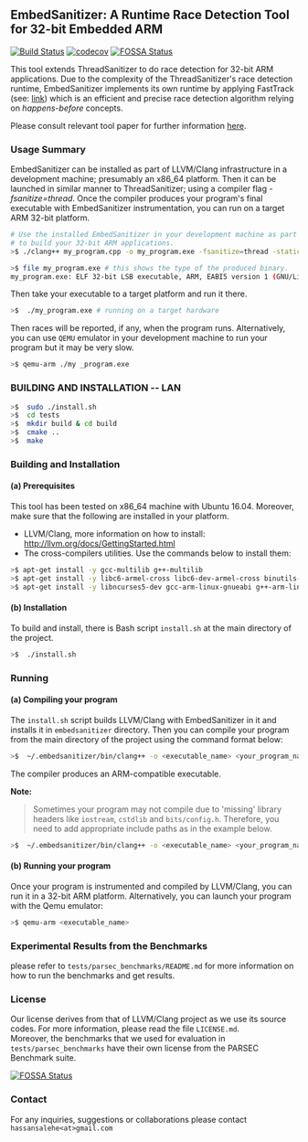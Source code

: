 ## EmbedSanitizer: A Runtime Race Detection Tool for 32-bit Embedded ARM

[![Build Status](https://github.com/hassansalehe/EmbedSanitizer/actions/workflows/C_Integration.yml/badge.svg)](https://github.com/hassansalehe/EmbedSanitizer/actions/workflows/C_Integration.yml)
[![codecov](https://codecov.io/gh/hassansalehe/EmbedSanitizer/branch/master/graph/badge.svg?token=P67YW4H678)](https://codecov.io/gh/hassansalehe/EmbedSanitizer)
[![FOSSA Status](https://app.fossa.com/api/projects/git%2Bgithub.com%2Fhassansalehe%2FEmbedSanitizer.svg?type=shield)](https://app.fossa.com/projects/git%2Bgithub.com%2Fhassansalehe%2FEmbedSanitizer?ref=badge_shield)

This tool extends ThreadSanitizer to do race detection for 32-bit ARM applications.
Due to the complexity of the ThreadSanitizer's race detection runtime, EmbedSanitizer
implements its own runtime by applying FastTrack (see: [link](https://users.soe.ucsc.edu/~cormac/papers/pldi09.pdf)) which
is an efficient and precise race detection algorithm relying on *happens-before* concepts.

Please consult relevant tool paper for further information [here](https://link.springer.com/chapter/10.1007/978-3-319-67531-2_24).
### Usage Summary
EmbedSanitizer can be installed as part of LLVM/Clang infrastructure in a development machine;
presumably an x86_64 platform. Then it can be launched in similar manner to ThreadSanitizer;
using a compiler flag _-fsanitize=thread_. Once the compiler produces your program's final
executable with EmbedSanitizer instrumentation, you can run on a target ARM 32-bit platform.

```bash
# Use the installed EmbedSanitizer in your development machine as part of Clang compiler
# to build your 32-bit ARM applications.
>$ ./clang++ my_program.cpp -o my_program.exe -fsanitize=thread -static <other_compiler_flags>

>$ file my_program.exe # this shows the type of the produced binary.
my_program.exe: ELF 32-bit LSB executable, ARM, EABI5 version 1 (GNU/Linux), statically linked, for GNU/Linux 3.2.0
```
Then take your executable to a target platform and run it there.

```bash
>$  ./my_program.exe # running on a target hardware
```
Then races will be reported, if any, when the program runs. Alternatively, you can use `QEMU` emulator in your development machine
to run your program but it may be very slow.
```bash
>$ qemu-arm ./my _program.exe
```

### BUILDING AND INSTALLATION -- LAN
```bash    
>$  sudo ./install.sh 
>$  cd tests
>$  mkdir build & cd build
>$  cmake ..
>$  make
```

### Building and Installation
####  (a) Prerequisites
This tool has been tested on x86_64 machine with Ubuntu 16.04.  Moreover, make sure that the following are installed in your platform.
* LLVM/Clang, more information on how to install: http://llvm.org/docs/GettingStarted.html
* The cross-compilers utilities. Use the commands below to install them:
```bash
>$ apt-get install -y gcc-multilib g++-multilib
>$ apt-get install -y libc6-armel-cross libc6-dev-armel-cross binutils-arm-linux-gnueabi
>$ apt-get install -y libncurses5-dev gcc-arm-linux-gnueabi g++-arm-linux-gnueabi
```

#### (b) Installation
To build and install, there is Bash script `install.sh` at the main directory of the project.
```bash
>$  ./install.sh
```
### Running
#### (a) Compiling your program
The `install.sh` script builds LLVM/Clang with EmbedSanitizer in it and installs it  in `embedsanitizer` directory. Then you can compile your program from the main directory of the project using the command format below:
```bash
>$  ~/.embedsanitizer/bin/clang++ -o <executable_name> <your_program_name.cpp> -fsanitize=thread
```
The compiler produces an ARM-compatible executable.

**Note:**
> Sometimes your program may not compile due to 'missing' library headers like `iostream`, `cstdlib` and `bits/config.h`. Therefore, you need to add appropriate include paths as in the example below.
```bash
>$  ~/.embedsanitizer/bin/clang++ -o <executable_name> <your_program_name.cpp> -fsanitize=thread -I$(shell find /usr/arm-linux-gnueabi -name iostream | sed 's/\/iostream//g') -I$(shell find /usr/arm-linux-gnueabi/include -type d -name arm-linux-gnueabi) -I/usr/arm-linux-gnueabi/include
```
>

#### (b) Running your program
Once your program is instrumented and compiled by LLVM/Clang, you can run it in a 32-bit ARM platform. Alternatively, you can launch your program with the Qemu emulator:
```bash
>$ qemu-arm <executable_name>
```

### Experimental Results from the Benchmarks
please refer to `tests/parsec_benchmarks/README.md` for more information on how to run the benchmarks and get results.

### License
Our license derives from that of LLVM/Clang project as we use its source codes. For more information, please read the file `LICENSE.md`.  
Moreover, the benchmarks that we used for evaluation in `tests/parsec_benchmarks` have their own license from the PARSEC Benchmark suite.


[![FOSSA Status](https://app.fossa.com/api/projects/git%2Bgithub.com%2Fhassansalehe%2FEmbedSanitizer.svg?type=large)](https://app.fossa.com/projects/git%2Bgithub.com%2Fhassansalehe%2FEmbedSanitizer?ref=badge_large)

### Contact
For any inquiries, suggestions or collaborations please contact `hassansalehe<at>gmail.com`
